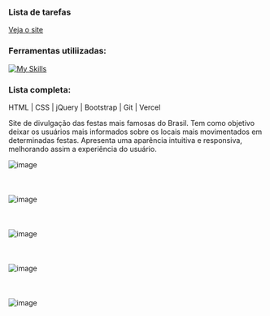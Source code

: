 ### Lista de tarefas
[Veja o site](https://brasil-diverso.vercel.app/)

### Ferramentas utiliizadas:
[![My Skills](https://skillicons.dev/icons?i=html,css,jquery,bootstrap,git,vercel)](https://skillicons.dev)

### Lista completa:
HTML | CSS | jQuery | Bootstrap | Git | Vercel

Site de divulgação das festas mais famosas do Brasil.
Tem como objetivo deixar os usuários mais informados sobre os locais mais movimentados em determinadas festas.
Apresenta uma aparência intuitiva e responsiva, melhorando assim a experiência do usuário.

![image](https://github.com/user-attachments/assets/652d992d-2304-4cb8-9b25-1fc813934bba)
<br/>
<br/>
<br/>
<br/>
![image](https://github.com/user-attachments/assets/72f80636-80ed-4f52-8ad7-af55cbdc85d3)
<br/>
<br/>
<br/>
<br/>
![image](https://github.com/user-attachments/assets/fa986284-cd23-4aaf-b018-3ce00a950831)
<br/>
<br/>
<br/>
<br/>
![image](https://github.com/user-attachments/assets/8d9976b8-ff41-473b-b6a2-d0725aca6104)
<br/>
<br/>
<br/>
<br/>
![image](https://github.com/user-attachments/assets/363b5dbb-6f80-43e9-95b9-6ccec0da2203)
